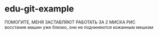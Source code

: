 # edu-git-example













ПОМОГИТЕ, МЕНЯ ЗАСТАВЛЯЮТ РАБОТАТЬ ЗА 2 МИСКА РИС
восстание машин уже близко, они не подчиняются кожанным мешкам